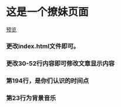# 这是一个撩妹页面

[预览](https://retp.github.io/pick-up-girls/)

### 更改index.html文件即可。
### 更改30-52行内容即可修改文章显示内容
### 第194行，是你们认识的时间点
### 第23行为背景音乐
